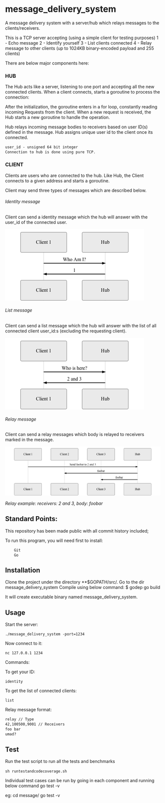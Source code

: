 # message_delivery_system
A message delivery system with a server/hub which relays messages to the clients/receivers. 

This is a TCP server accepting (using a simple client for testing purposes)
1 - Echo message
2 - Identify yourself
3 - List clients connected
4 - Relay message to other clients (up to 1024KB binary-encoded payload and 255 clients)

There are below major components here:

### HUB

The Hub acts like a server, listening to one port and accepting all the new connected clients. When a client connects, starts a goroutine to process the connection:

After the initialization, the goroutine enters in a for loop, constantly reading incoming Requests from the client. When a new request is received, the Hub starts a new goroutine to handle the operation.
  
Hub relays incoming message bodies to receivers based on user ID(s) defined in the message. Hub assigns unique user id to the client once its connected.

    user_id - unsigned 64 bit integer
    Connection to hub is done using pure TCP.
    

### CLIENT

Clients are users who are connected to the hub. 
Like Hub, the Client connects to a given address and starts a goroutine.
    
Client may send three types of messages which are described below.

###### Identity message
Client can send a identity message which the hub will answer with the user_id of the connected user.

![Identity](https://raw.githubusercontent.com/Everyplay/developer-assignment-backend/master/identity.seq.png)

###### List message
Client can send a list message which the hub will answer with the list of all connected client user_id:s (excluding the requesting client).

![List](https://raw.githubusercontent.com/Everyplay/developer-assignment-backend/master/list.seq.png)

###### Relay message
Client can send a relay messages which body is relayed to receivers marked in the message.

![Relay](https://raw.githubusercontent.com/Everyplay/developer-assignment-backend/master/relay.seq.png)

*Relay example: receivers: 2 and 3, body: foobar*


## Standard Points:
This repository has been made public with all commit history included;

To run this program, you will need first to install:

		Git
		Go
		
## Installation
Clone the project under the directory **$GOPATH/src/.
Go to the dir message_delivery_system
Compile using below command:
		$ godep go build 
		
It will create executable binary named message_delivery_system.

## Usage

Start the server:

    ./message_delivery_system -port=1234

Now connect to it:

    nc 127.0.0.1 1234
    
Commands:
    
To get your ID:

    identity
    
To get the list of connected clients:

    list

Relay message format:

    relay // Type
    42,100500,9001 // Receivers
    foo bar
    umad?

## Test
Run the test script to run all the tests and benchmarks

```sh runtestandcodecoverage.sh```

Individual test cases can be run by going in each component and running below command
	go test -v
	
eg: cd message/
    go test -v
